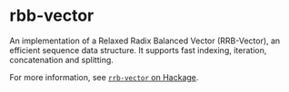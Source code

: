 # rbb-vector

An implementation of a Relaxed Radix Balanced Vector (RRB-Vector), an efficient sequence data structure.
It supports fast indexing, iteration, concatenation and splitting.

For more information, see [`rrb-vector` on Hackage](https://hackage.haskell.org/package/rrb-vector).
